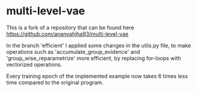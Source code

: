 # multi-level-vae

This is a fork of a repository that can be found here https://github.com/ananyahjha93/multi-level-vae

In the branch 'efficient' I applied some changes in the utils.py file, to make operations such as 'accumulate_group_evidence' and 'group_wise_reparametrize' more efficient, by replacing for-loops with vectorized operations.

Every training epoch of the implemented example now takes 6 times less time compared to the original program. 
